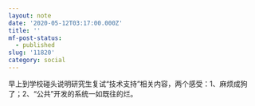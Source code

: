 ```yaml
---
layout: note
date: '2020-05-12T03:17:00.000Z'
title: ''
mf-post-status:
  - published
slug: '11820'
category: social
---
```

早上到学校碰头说明研究生复试“技术支持”相关内容，两个感受：1、麻烦成狗了；2、“公共”开发的系统一如既往的烂。
